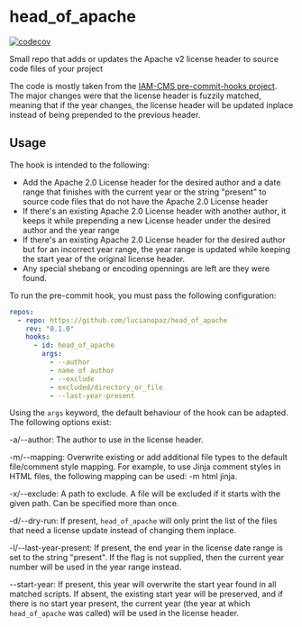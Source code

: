 # head_of_apache

[![codecov](https://codecov.io/gh/lucianopaz/head_of_apache/graph/badge.svg?token=UPPWYIZ01E)](https://codecov.io/gh/lucianopaz/head_of_apache)

Small repo that adds or updates the Apache v2 license header to source code files of your project

The code is mostly taken from the [IAM-CMS pre-commit-hooks project](https://gitlab.com/iam-cms/pre-commit-hooks). The major changes were that the license header is fuzzily matched, meaning that if the year changes, the license header will be updated inplace instead of being prepended to the previous header.


## Usage

The hook is intended to the following:

- Add the Apache 2.0 License header for the desired author and a date range that finishes with the current year or the string "present" to source code files that do not have the Apache 2.0 License header
- If there's an existing Apache 2.0 License header with another author, it keeps it while prepending a new License header under the desired author and the year range
- If there's an existing Apache 2.0 License header for the desired author but for an incorrect year range, the year range is updated while keeping the start year of the original license header.
- Any special shebang or encoding opennings are left are they were found.

To run the pre-commit hook, you must pass the following configuration:

```yaml
repos:
  - repo: https://github.com/lucianopaz/head_of_apache
    rev: "0.1.0"
    hooks:
      - id: head_of_apache
        args:
          - --author
          - name of author
          - --exclude
          - excluded/directory_or_file
          - --last-year-present
```

Using the `args` keyword, the default behaviour of the hook can be adapted. The following options exist:


-a/--author: The author to use in the license header.

-m/--mapping: Overwrite existing or add additional file types to the
default file/comment style mapping. For example, to use Jinja comment styles
in HTML files, the following mapping can be used: -m html jinja.

-x/--exclude: A path to exclude. A file will be excluded if it starts with
the given path. Can be specified more than once.

-d/--dry-run: If present, `head_of_apache` will only print the list of the files that need a license update instead of changing them inplace.

-l/--last-year-present: If present, the end year in the license date range is set to the string "present". If the flag is not supplied, then the current year number will be used in the year range instead.

--start-year: If present, this year will overwrite the start year found in all matched scripts. If absent, the existing start year will be preserved, and if there is no start year present, the current year (the year at which `head_of_apache` was called) will be used in the license header.
